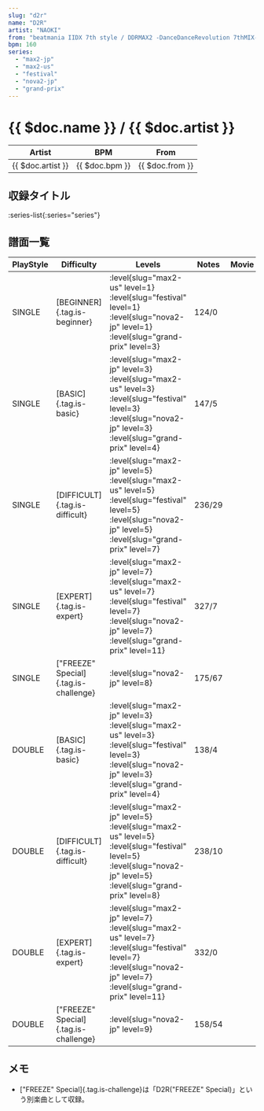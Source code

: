 ```yaml
---
slug: "d2r"
name: "D2R"
artist: "NAOKI"
from: "beatmania IIDX 7th style / DDRMAX2 -DanceDanceRevolution 7thMIX-"
bpm: 160
series:
  - "max2-jp"
  - "max2-us"
  - "festival"
  - "nova2-jp"
  - "grand-prix"
---
```


# {{ $doc.name }} / {{ $doc.artist }}

|Artist|BPM|From|
|------|---|----|
|{{ $doc.artist }}|{{ $doc.bpm }}|{{ $doc.from }}|

## 収録タイトル

:series-list{:series="series"}

## 譜面一覧

|PlayStyle|Difficulty|Levels|Notes|Movie|
|---------|----------|------|-----|-----|
|SINGLE|[BEGINNER]{.tag.is-beginner}|<div class="field is-grouped is-grouped-multiline"> :level{slug="max2-us" level=1} :level{slug="festival" level=1} :level{slug="nova2-jp" level=1} :level{slug="grand-prix" level=3}</div>|124/0||
|SINGLE|[BASIC]{.tag.is-basic}|<div class="field is-grouped is-grouped-multiline"> :level{slug="max2-jp" level=3} :level{slug="max2-us" level=3} :level{slug="festival" level=3} :level{slug="nova2-jp" level=3} :level{slug="grand-prix" level=4}</div>|147/5||
|SINGLE|[DIFFICULT]{.tag.is-difficult}|<div class="field is-grouped is-grouped-multiline"> :level{slug="max2-jp" level=5} :level{slug="max2-us" level=5} :level{slug="festival" level=5} :level{slug="nova2-jp" level=5} :level{slug="grand-prix" level=7}</div>|236/29||
|SINGLE|[EXPERT]{.tag.is-expert}|<div class="field is-grouped is-grouped-multiline"> :level{slug="max2-jp" level=7} :level{slug="max2-us" level=7} :level{slug="festival" level=7} :level{slug="nova2-jp" level=7} :level{slug="grand-prix" level=11}</div>|327/7||
|SINGLE|["FREEZE" Special]{.tag.is-challenge}|<div class="field is-grouped is-grouped-multiline"> :level{slug="nova2-jp" level=8}</div>|175/67||
|DOUBLE|[BASIC]{.tag.is-basic}|<div class="field is-grouped is-grouped-multiline"> :level{slug="max2-jp" level=3} :level{slug="max2-us" level=3} :level{slug="festival" level=3} :level{slug="nova2-jp" level=3} :level{slug="grand-prix" level=4}</div>|138/4||
|DOUBLE|[DIFFICULT]{.tag.is-difficult}|<div class="field is-grouped is-grouped-multiline"> :level{slug="max2-jp" level=5} :level{slug="max2-us" level=5} :level{slug="festival" level=5} :level{slug="nova2-jp" level=5} :level{slug="grand-prix" level=8}</div>|238/10||
|DOUBLE|[EXPERT]{.tag.is-expert}|<div class="field is-grouped is-grouped-multiline"> :level{slug="max2-jp" level=7} :level{slug="max2-us" level=7} :level{slug="festival" level=7} :level{slug="nova2-jp" level=7} :level{slug="grand-prix" level=11}</div>|332/0||
|DOUBLE|["FREEZE" Special]{.tag.is-challenge}|<div class="field is-grouped is-grouped-multiline"> :level{slug="nova2-jp" level=9}</div>|158/54||

## メモ

- ["FREEZE" Special]{.tag.is-challenge}は「D2R("FREEZE" Special)」という別楽曲として収録。
